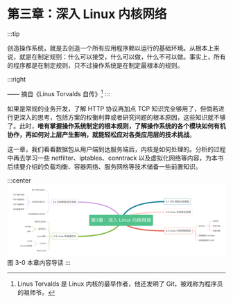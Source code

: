 # 第三章：深入 Linux 内核网络
:::tip <a/>

创造操作系统，就是去创造一个所有应用程序赖以运行的基础环境。从根本上来说，就是在制定规则：什么可以接受，什么可以做，什么不可以做。事实上，所有的程序都是在制定规则，只不过操作系统是在制定最根本的规则。

:::right

—— 摘自《Linus Torvalds 自传》[^1]
:::

如果是常规的业务开发，了解 HTTP 协议再加点 TCP 知识完全够用了，但倘若进行更深入的思考，包括方案的权衡利弊或者研究问题的根本原因，这些知识就不够了。此时，**唯有掌握操作系统制定的根本规则，了解操作系统的各个模块如何有机协作，再如何对上层产生影响，就能轻松应对各类应用层的技术挑战**。

这一章，我们看看数据包从用户端到达服务端后，内核是如何处理的。分析的过程中再去学习一些 netfilter、iptables、conntrack 以及虚拟化网络等内容，为本书后续要介绍的负载均衡、容器网络、服务网格等技术储备一些前置知识。

:::center
  ![](../assets/network-summary.png)<br/>
  图 3-0 本章内容导读
:::


[^1]: Linus Torvalds 是 Linux 内核的最早作者，他还发明了 Git，被戏称为程序员的祖师爷。